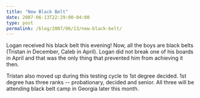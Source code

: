 ```yaml
---
title: "New Black Belt"
date: 2007-06-13T22:29:00-04:00
type: post
permalink: /blog/2007/06/13/new-black-belt/
---
```

Logan received his black belt this evening! Now, all the boys are black belts (Tristan in December, Caleb in April). Logan did not break one of his boards in April and that was the only thing that prevented him from achieving it then.

Tristan also moved up during this testing cycle to 1st degree decided. 1st degree has three ranks -- probationary, decided and senior. All three will be attending black belt camp in Georgia later this month.